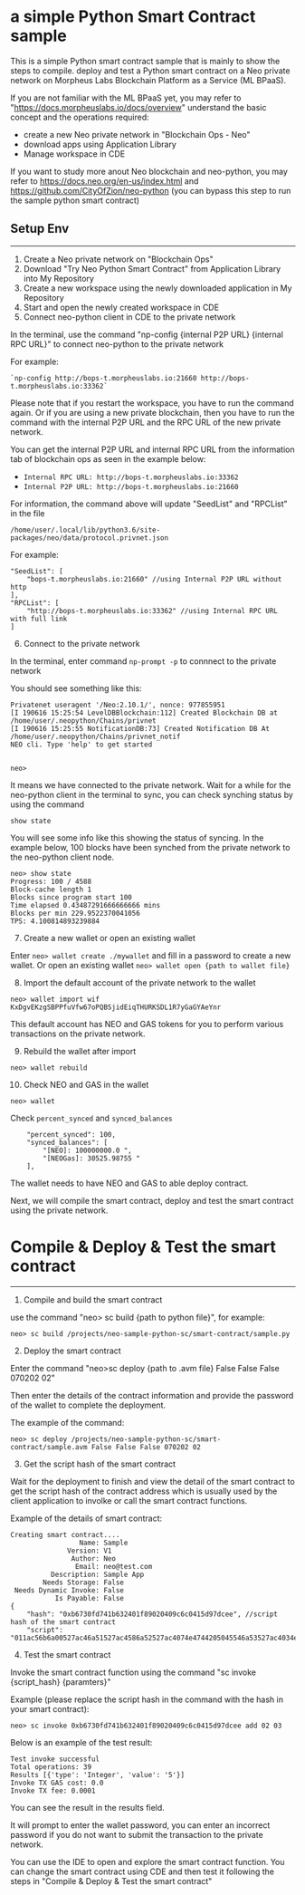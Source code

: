 # a simple Python Smart Contract sample

This is a simple Python smart contract sample that is mainly to show the steps to compile. deploy and test a Python smart contract on a Neo private network on Morpheus Labs Blockchain Platform as a Service (ML BPaaS).

If you are not familiar with the ML BPaaS yet, you may refer to "https://docs.morpheuslabs.io/docs/overview" understand the basic concept and the operations required:

- create a new Neo private network in "Blockchain Ops - Neo"
- download apps using Application Library
- Manage workspace in CDE

If you want to study more anout Neo blockchain and neo-python, you may refer to https://docs.neo.org/en-us/index.html and  https://github.com/CityOfZion/neo-python (you can bypass this step to run the sample python smart contract)

## Setup Env
---------------------------------
1. Create a Neo private network on "Blockchain Ops"
2. Download "Try Neo Python Smart Contract" from Application Library into My Repository
3. Create a new workspace using the newly downloaded application in My Repository
4. Start and open the newly created workspace in CDE
5. Connect neo-python client in CDE to the private network

In the terminal, use the command "np-config {internal P2P URL} {internal RPC URL}" to connect neo-python to the private network

For example:

    `np-config http://bops-t.morpheuslabs.io:21660 http://bops-t.morpheuslabs.io:33362`

Please note that if you restart the workspace, you have to run the command again. Or if you are using a new private blockchain, then you have to run the command with the internal P2P URL and the RPC URL of the new private network.

You can get the internal P2P URL and internal RPC URL from the information tab of blockchain ops as seen in the example below:

- `Internal RPC URL: http://bops-t.morpheuslabs.io:33362`
- `Internal P2P URL: http://bops-t.morpheuslabs.io:21660`

For information, the command above will update "SeedList" and "RPCList" in the file

`/home/user/.local/lib/python3.6/site-packages/neo/data/protocol.privnet.json`

For example:

```
"SeedList": [
    "bops-t.morpheuslabs.io:21660" //using Internal P2P URL without http
],
"RPCList": [
    "http://bops-t.morpheuslabs.io:33362" //using Internal RPC URL with full link
]
```

6. Connect to the private network

In the terminal,  enter command `np-prompt -p` to connnect to the private network

You should see something like this:

```
Privatenet useragent '/Neo:2.10.1/', nonce: 977855951
[I 190616 15:25:54 LevelDBBlockchain:112] Created Blockchain DB at /home/user/.neopython/Chains/privnet
[I 190616 15:25:55 NotificationDB:73] Created Notification DB At /home/user/.neopython/Chains/privnet_notif
NEO cli. Type 'help' to get started


neo>
```

It means we have connected to the private network. Wait for a while for the neo-python client in the terminal to sync, you can check synching status by using the command 

`show state`

You will see some info like this showing the status of syncing. In the example below, 100 blocks have been synched from the private network to the neo-python client node.
```
neo> show state
Progress: 100 / 4588
Block-cache length 1
Blocks since program start 100
Time elapsed 0.43487291666666666 mins
Blocks per min 229.9522370041056
TPS: 4.100814893239884
```

7. Create a new wallet or open an existing wallet

Enter `neo> wallet create ./mywallet` and fill in a password to create a new wallet. Or open an existing wallet `neo> wallet open {path to wallet file}`

8. Import the default account of the private network to the wallet 

`neo> wallet import wif KxDgvEKzgSBPPfuVfw67oPQBSjidEiqTHURKSDL1R7yGaGYAeYnr`

This default account has NEO and GAS tokens for you to perform various transactions on the private network.

9. Rebuild the wallet after import 

`neo> wallet rebuild`

10. Check NEO and GAS in the wallet 

`neo> wallet` 

Check `percent_synced` and `synced_balances`

```
    "percent_synced": 100,
    "synced_balances": [
        "[NEO]: 100000000.0 ",
        "[NEOGas]: 30525.98755 "
    ],
```
The wallet needs to have NEO and GAS to able deploy contract.

Next, we will compile the smart contract, deploy and test the smart contract using the private network.

# Compile & Deploy & Test the smart contract
--------------------------------------------

1. Compile and build the smart contract 

use the command "neo> sc build {path to python file}", for example:

`neo> sc build /projects/neo-sample-python-sc/smart-contract/sample.py`

2. Deploy the smart contract 

Enter the command "neo>sc deploy {path to .avm file} False False False 070202 02"

Then enter the details of the contract information and provide the password of the wallet to complete the deployment. 

The example of the command: 

`neo> sc deploy /projects/neo-sample-python-sc/smart-contract/sample.avm False False False 070202 02`

3. Get the script hash of the smart contract

Wait for the deployment to finish and view the detail of the smart contract to get the script hash of the contract address which is usually used by the client application to involke or call the smart contract functions.

Example of the details of smart contract:
```
Creating smart contract....
                 Name: Sample
              Version: V1
               Author: Neo
                Email: neo@test.com
          Description: Sample App
        Needs Storage: False
 Needs Dynamic Invoke: False
           Is Payable: False
{
    "hash": "0xb6730fd741b632401f89020409c6c0415d97dcee", //script hash of the smart contract
    "script": "011ac56b6a00527ac46a51527ac4586a52527ac4074e4744205045546a53527ac4034e50546a54527ac46a00c30b746f74616c537570706c79876406006c7566616a00c3046e616d65876409006a53c36c7566616a00c30673796d626f6c8764...
```
4. Test the smart contract

Invoke the smart contract function using the command "sc invoke {script_hash} {paramters}"

Example (please replace the script hash in the command with the hash in your smart contract):
```
neo> sc invoke 0xb6730fd741b632401f89020409c6c0415d97dcee add 02 03
```

Below is an example of the test result:

```
Test invoke successful
Total operations: 39
Results [{'type': 'Integer', 'value': '5'}]
Invoke TX GAS cost: 0.0
Invoke TX fee: 0.0001
```
You can see the result in the results field. 

It will prompt to enter the wallet password, you can enter an incorrect password if you do not want to submit the transaction to the private network.

You can use the IDE to open and explore the smart contract function. You can change the smart contract using CDE and then test it following the steps in "Compile & Deploy & Test the smart contract"
